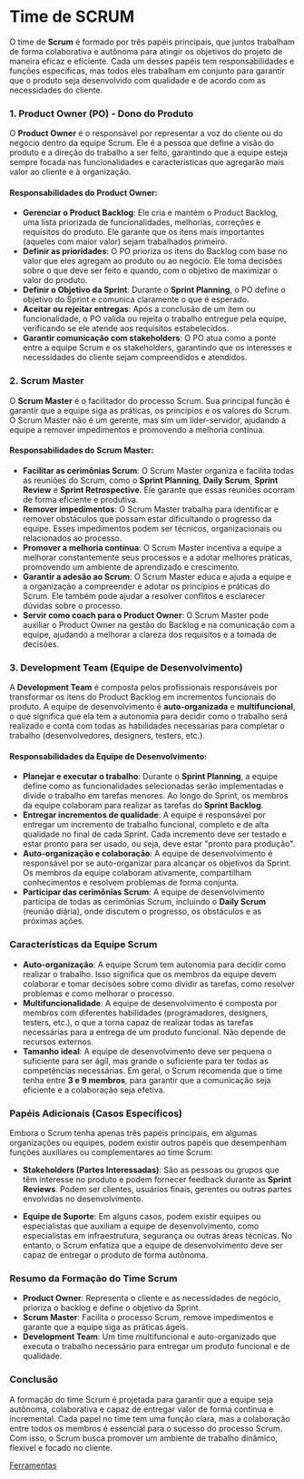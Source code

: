 # Time de SCRUM

O time de **Scrum** é formado por três papéis principais, que juntos trabalham de forma colaborativa e autônoma para atingir os objetivos do projeto de maneira eficaz e eficiente. Cada um desses papéis tem responsabilidades e funções específicas, mas todos eles trabalham em conjunto para garantir que o produto seja desenvolvido com qualidade e de acordo com as necessidades do cliente.

### 1. **Product Owner (PO) - Dono do Produto**
O **Product Owner** é o responsável por representar a voz do cliente ou do negócio dentro da equipe Scrum. Ele é a pessoa que define a visão do produto e a direção do trabalho a ser feito, garantindo que a equipe esteja sempre focada nas funcionalidades e características que agregarão mais valor ao cliente e à organização.

#### Responsabilidades do Product Owner:
- **Gerenciar o Product Backlog**: Ele cria e mantém o Product Backlog, uma lista priorizada de funcionalidades, melhorias, correções e requisitos do produto. Ele garante que os itens mais importantes (aqueles com maior valor) sejam trabalhados primeiro.
- **Definir as prioridades**: O PO prioriza os itens do Backlog com base no valor que eles agregam ao produto ou ao negócio. Ele toma decisões sobre o que deve ser feito e quando, com o objetivo de maximizar o valor do produto.
- **Definir o Objetivo da Sprint**: Durante o **Sprint Planning**, o PO define o objetivo do Sprint e comunica claramente o que é esperado.
- **Aceitar ou rejeitar entregas**: Após a conclusão de um item ou funcionalidade, o PO valida ou rejeita o trabalho entregue pela equipe, verificando se ele atende aos requisitos estabelecidos.
- **Garantir comunicação com stakeholders**: O PO atua como a ponte entre a equipe Scrum e os stakeholders, garantindo que os interesses e necessidades do cliente sejam compreendidos e atendidos.

### 2. **Scrum Master**
O **Scrum Master** é o facilitador do processo Scrum. Sua principal função é garantir que a equipe siga as práticas, os princípios e os valores do Scrum. O Scrum Master não é um gerente, mas sim um líder-servidor, ajudando a equipe a remover impedimentos e promovendo a melhoria contínua.

#### Responsabilidades do Scrum Master:
- **Facilitar as cerimônias Scrum**: O Scrum Master organiza e facilita todas as reuniões do Scrum, como o **Sprint Planning**, **Daily Scrum**, **Sprint Review** e **Sprint Retrospective**. Ele garante que essas reuniões ocorram de forma eficiente e produtiva.
- **Remover impedimentos**: O Scrum Master trabalha para identificar e remover obstáculos que possam estar dificultando o progresso da equipe. Esses impedimentos podem ser técnicos, organizacionais ou relacionados ao processo.
- **Promover a melhoria contínua**: O Scrum Master incentiva a equipe a melhorar constantemente seus processos e a adotar melhores práticas, promovendo um ambiente de aprendizado e crescimento.
- **Garantir a adesão ao Scrum**: O Scrum Master educa e ajuda a equipe e a organização a compreender e adotar os princípios e práticas do Scrum. Ele também pode ajudar a resolver conflitos e esclarecer dúvidas sobre o processo.
- **Servir como coach para o Product Owner**: O Scrum Master pode auxiliar o Product Owner na gestão do Backlog e na comunicação com a equipe, ajudando a melhorar a clareza dos requisitos e a tomada de decisões.

### 3. **Development Team (Equipe de Desenvolvimento)**
A **Development Team** é composta pelos profissionais responsáveis por transformar os itens do Product Backlog em incrementos funcionais do produto. A equipe de desenvolvimento é **auto-organizada** e **multifuncional**, o que significa que ela tem a autonomia para decidir como o trabalho será realizado e conta com todas as habilidades necessárias para completar o trabalho (desenvolvedores, designers, testers, etc.).

#### Responsabilidades da Equipe de Desenvolvimento:
- **Planejar e executar o trabalho**: Durante o **Sprint Planning**, a equipe define como as funcionalidades selecionadas serão implementadas e divide o trabalho em tarefas menores. Ao longo do Sprint, os membros da equipe colaboram para realizar as tarefas do **Sprint Backlog**.
- **Entregar incrementos de qualidade**: A equipe é responsável por entregar um incremento de trabalho funcional, completo e de alta qualidade no final de cada Sprint. Cada incremento deve ser testado e estar pronto para ser usado, ou seja, deve estar "pronto para produção".
- **Auto-organização e colaboração**: A equipe de desenvolvimento é responsável por se auto-organizar para alcançar os objetivos da Sprint. Os membros da equipe colaboram ativamente, compartilham conhecimentos e resolvem problemas de forma conjunta.
- **Participar das cerimônias Scrum**: A equipe de desenvolvimento participa de todas as cerimônias Scrum, incluindo o **Daily Scrum** (reunião diária), onde discutem o progresso, os obstáculos e as próximas ações.

### Características da Equipe Scrum
- **Auto-organização**: A equipe Scrum tem autonomia para decidir como realizar o trabalho. Isso significa que os membros da equipe devem colaborar e tomar decisões sobre como dividir as tarefas, como resolver problemas e como melhorar o processo.
- **Multifuncionalidade**: A equipe de desenvolvimento é composta por membros com diferentes habilidades (programadores, designers, testers, etc.), o que a torna capaz de realizar todas as tarefas necessárias para a entrega de um produto funcional. Não depende de recursos externos.
- **Tamanho ideal**: A equipe de desenvolvimento deve ser pequena o suficiente para ser ágil, mas grande o suficiente para ter todas as competências necessárias. Em geral, o Scrum recomenda que o time tenha entre **3 e 9 membros**, para garantir que a comunicação seja eficiente e a colaboração seja efetiva.

### Papéis Adicionais (Casos Específicos)
Embora o Scrum tenha apenas três papéis principais, em algumas organizações ou equipes, podem existir outros papéis que desempenham funções auxiliares ou complementares ao time Scrum:

- **Stakeholders (Partes Interessadas)**: São as pessoas ou grupos que têm interesse no produto e podem fornecer feedback durante as **Sprint Reviews**. Podem ser clientes, usuários finais, gerentes ou outras partes envolvidas no desenvolvimento.
  
- **Equipe de Suporte**: Em alguns casos, podem existir equipes ou especialistas que auxiliam a equipe de desenvolvimento, como especialistas em infraestrutura, segurança ou outras áreas técnicas. No entanto, o Scrum enfatiza que a equipe de desenvolvimento deve ser capaz de entregar o produto de forma autônoma.

### Resumo da Formação do Time Scrum
- **Product Owner**: Representa o cliente e as necessidades de negócio, prioriza o backlog e define o objetivo da Sprint.
- **Scrum Master**: Facilita o processo Scrum, remove impedimentos e garante que a equipe siga as práticas ágeis.
- **Development Team**: Um time multifuncional e auto-organizado que executa o trabalho necessário para entregar um produto funcional e de qualidade.

### Conclusão
A formação do time Scrum é projetada para garantir que a equipe seja autônoma, colaborativa e capaz de entregar valor de forma contínua e incremental. Cada papel no time tem uma função clara, mas a colaboração entre todos os membros é essencial para o sucesso do processo Scrum. Com isso, o Scrum busca promover um ambiente de trabalho dinâmico, flexível e focado no cliente.

[Ferramentas](ferramentas.md)